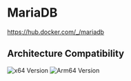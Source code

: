 # MariaDB

<https://hub.docker.com/_/mariadb>

## Architecture Compatibility

![x64 Version](https://img.shields.io/docker/v/_/mariadb/latest?arch=amd64&label=x64) ![Arm64 Version](https://img.shields.io/docker/v/_/mariadb/latest?arch=arm64&label=arm64)

